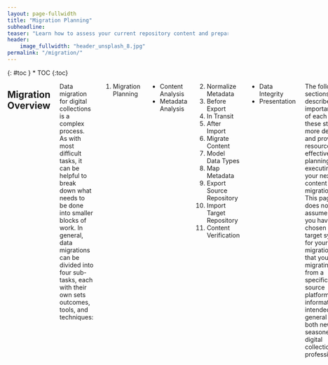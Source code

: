 ```yaml
---
layout: page-fullwidth
title: "Migration Planning"
subheadline:
teaser: "Learn how to assess your current repository content and prepare it for a move to another system"
header:
    image_fullwidth: "header_unsplash_8.jpg"
permalink: "/migration/"
---
```

<div class="row">
<div class="medium-4 medium-push-8 columns" markdown="1">
<div class="panel radius" markdown="1">
{: #toc }
*  TOC
{:toc}
</div>
</div>

<div class="medium-8 medium-pull-4 columns" markdown="1">

## Migration Overview

Data migration for digital collections is a complex process. As with most difficult tasks, it can be helpful to break down what needs to be done into smaller blocks of work. In general, data migrations can be divided into four sub-tasks, each with their own sets outcomes, tools, and techniques:

1. Migration Planning
  * Content Analysis
  * Metadata Analysis
2. Normalize Metadata
  1. Before Export
  2. In Transit
  3. After Import
3. Migrate Content
  1. Model Data Types
  2. Map Metadata
  3. Export Source Repository
  4. Import Target Repository
4. Content Verification
  * Data Integrity
  * Presentation

The following sections will describe the importance of each of these steps in more detail and provide resources for effectively planning and executing your next content migration. This page does not assume that you have chosen a target system for your migration or that you are migrating from a specific source platform. This information is intended as a general for both new and seasoned digital collections professionals.

## Migration Planning


### Content Analysis

Data Types
File Types
File Locations

### Metadata Analysis

Metadata Schema
Data Quality

## Normalize Metadata

### Before Export

### In Transit

### After Import

## Migrate Content

### Model Data Types

### Map Metadata

### Source Repository Export

### Target Repository Import

## Content Verification


### Data Integrity


### Data Presentation


## Migration Resources

href="https://www.slideshare.net/DuraSpace/32818-open-source-repository-upgrades-top-advice-from-practitioners-webinar-recording">Open Source Repository Upgrades: Top Advice from Practitioners</a> _Duraspace (March 2018)_

href="https://journal.code4lib.org/articles/8327">Breaking Up With CONTENTdm: Why and How One Institution Took the Leap to Open Source</a> _Heather Gilbert and Tyler Mobley (April 2013)_

{% include _improve_content.html %}
</div><!-- /.medium-8.columns -->
</div><!-- /.row -->

